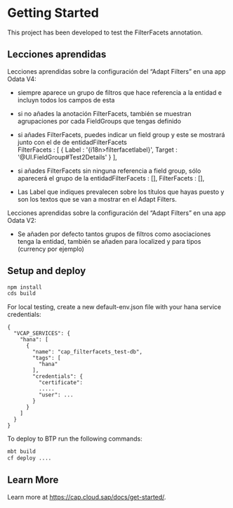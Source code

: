 # Getting Started
 
This project has been developed to test the FilterFacets annotation.

## Lecciones aprendidas

  Lecciones aprendidas sobre la configuración del “Adapt Filters” en una app Odata V4:

  - siempre aparece un grupo de filtros que hace referencia a la entidad e incluyn todos los campos de esta

  - si no añades la anotación FilterFacets, también se muestran agrupaciones por cada FieldGroups que tengas definido

  - si añades FilterFacets, puedes indicar un field group y este se mostrará junto con el de de entidadFilterFacets                    
      FilterFacets                    : [ {
        Label : '{i18n>filterfacetlabel}',
        Target : '@UI.FieldGroup#Test2Details'
      } ],
  - si añades FilterFacets sin ninguna referencia a field group, sólo aparecerá el grupo de la entidadFilterFacets                    : [],
      FilterFacets                    : [],
  - Las Label que indiques prevalecen sobre los títulos que hayas puesto y son los textos que se van a mostrar en el Adapt Filters.    

Lecciones aprendidas sobre la configuración del “Adapt Filters” en una app Odata V2:

  - Se añaden por defecto tantos grupos de filtros como asociaciones tenga la entidad, también se añaden para localized y para tipos (currency por ejemplo)

## Setup and deploy

```bash
npm install
cds build
```

For local testing, create a new default-env.json file with your hana service credentials:  
```
{  
  "VCAP_SERVICES": {  
    "hana": [  
      {  
        "name": "cap_filterfacets_test-db",  
        "tags": [  
          "hana"  
        ],  
        "credentials": {  
          "certificate":   
          .....  
          "user": ...  
        }  
      }  
    ]  
  }  
}  
``` 

To deploy to BTP run the following commands:  
```bash
mbt build  
cf deploy ....  
```

## Learn More

Learn more at https://cap.cloud.sap/docs/get-started/.
